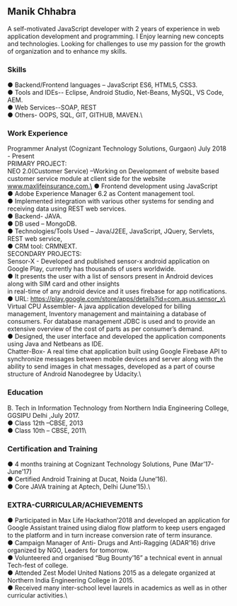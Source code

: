 ## Manik Chhabra

A self-motivated JavaScript developer with 2 years of experience in web application development and
programming. I Enjoy learning new concepts and technologies. Looking for challenges to use my passion for the growth of organization and to enhance my skills.

### Skills

● Backend/Frontend languages – JavaScript ES6, HTML5, CSS3. \
● Tools and IDEs-- Eclipse, Android Studio, Net-Beans, MySQL, VS Code, AEM.\
● Web Services--SOAP, REST \
● Others- OOPS, SQL, GIT, GITHUB, MAVEN.\

### Work Experience 
Programmer Analyst (Cognizant Technology Solutions, Gurgaon) July 2018 - Present\
PRIMARY PROJECT:\
NEO 2.0(Customer Service) –Working on Development of website based customer service module at client side for the website www.maxlifeinsurance.com.\
● Frontend development using JavaScript \
● Adobe Experience Manager 6.2 as Content management tool. \
● Implemented integration with various other systems for sending and receiving data using REST
web services.\
● Backend- JAVA.\
● DB used – MongoDB.\
● Technologies/Tools Used – Java/J2EE, JavaScript, JQuery, Servlets, REST web service,\
● CRM tool: CRMNEXT.\
SECONDARY PROJECTS:\
Sensor-X - Developed and published sensor-x android application on Google Play, currently has thousands of users worldwide.\
● It presents the user with a list of sensors present in Android devices along with SIM card and other insights\
in real-time of any android device and it uses firebase for app notifications.\
● URL: https://play.google.com/store/apps/details?id=com.asus.sensor_x\
Virtual CPU Assembler- A java application developed for billing management, Inventory management and
maintaining a database of consumers. For database management JDBC is used and to provide an extensive
overview of the cost of parts as per consumer’s demand.\
● Designed, the user interface and developed the application components using Java and Netbeans as
IDE.\
Chatter-Box- A real time chat application built using Google Firebase API to synchronize messages between mobile devices and server along with the ability to send images in chat messages, developed as a part of course structure of Android Nanodegree by Udacity.\

### Education

B. Tech in Information Technology from Northern India Engineering College, GGSIPU Delhi ,July 2017.\
● Class 12th –CBSE, 2013\
● Class 10th – CBSE, 2011\

### Certification and Training

● 4 months training at Cognizant Technology Solutions, Pune (Mar’17- June’17)\
● Certified Android Training at Ducat, Noida (June’16).\
● Core JAVA training at Aptech, Delhi (June’15).\

### EXTRA-CURRICULAR/ACHIEVEMENTS
● Participated in Max Life Hackathon’2018 and developed an application for Google Assistant trained using dialog flow platform to keep users engaged to the platform and in turn increase conversion rate of term insurance.\
● Campaign Manager of Anti- Drugs and Anti-Ragging (ADAR’16) drive organized by NGO, Leaders for
tomorrow.\
● Volunteered and organised “Bug Bounty’16” a technical event in annual Tech-fest of college.\
● Attended Zest Model United Nations 2015 as a delegate organized at Northern India Engineering College in 2015.\
● Received many inter-school level laurels in academics as well as in other curricular activities.\
